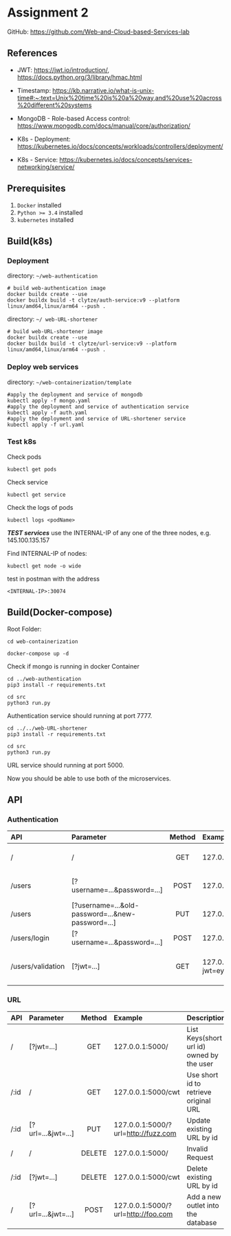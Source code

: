 # Assignment 2

GitHub: https://github.com/Web-and-Cloud-based-Services-lab

## References

- JWT: 
https://jwt.io/introduction/, https://docs.python.org/3/library/hmac.html

- Timestamp:
https://kb.narrative.io/what-is-unix-time#:~:text=Unix%20time%20is%20a%20way,and%20use%20across%20different%20systems

- MongoDB - Role-based Access control:
https://www.mongodb.com/docs/manual/core/authorization/

- K8s - Deployment:
https://kubernetes.io/docs/concepts/workloads/controllers/deployment/

- K8s - Service:
https://kubernetes.io/docs/concepts/services-networking/service/

## Prerequisites

1. `Docker`  installed
2. `Python >= 3.4`  installed
3. `kubernetes` installed

## Build(k8s)
### Deployment
directory: `~/web-authentication`
```shell
# build web-authentication image
docker buildx create --use
docker buildx build -t clytze/auth-service:v9 --platform linux/amd64,linux/arm64 --push .
```
directory: `~/ web-URL-shortener`
``` shell
# build web-URL-shortener image
docker buildx create --use
docker buildx build -t clytze/url-service:v9 --platform linux/amd64,linux/arm64 --push .
```

### Deploy web services
directory: `~/web-containerization/template`
```shell
#apply the deployment and service of mongodb
kubectl apply -f mongo.yaml
#apply the deployment and service of authentication service
kubectl apply -f auth.yaml
#apply the deployment and service of URL-shortener service
kubectl apply -f url.yaml
``` 
### Test k8s
Check pods
```shell
kubectl get pods
```
Check service
```shell
kubectl get service
```
Check the logs of pods 
``` shell
kubectl logs <podName>
```
***TEST services***
use the INTERNAL-IP of any one of the three nodes, e.g. 145.100.135.157

Find INTERNAL-IP of nodes:
```shell
kubectl get node -o wide
```
test in postman with the address
```shell
<INTERNAL-IP>:30074
```



## Build(Docker-compose)



Root Folder:
```shell
cd web-containerization
```
```shell
docker-compose up -d  
```
Check if mongo is running in docker Container

```shell
cd ../web-authentication
pip3 install -r requirements.txt
```
```shell
cd src
python3 run.py
```
Authentication service should running at port 7777.

```shell
cd ../../web-URL-shortener
pip3 install -r requirements.txt
```
```shell
cd src
python3 run.py
```
URL service should running at port 5000.

Now you should be able to use both of the microservices.

## API

### Authentication

| API | Parameter | Method | Example| Description |
| :--- | :---- | :---: |:---|:---|
| / |/ |  GET   | 127.0.0.1:7777 | Server connected information|
/users |[?username=...&password=...] |POST|127.0.0.1:7777/users?username=test&password=test|create a user account|
/users|[?username=...&old-password=...&new-password=...]|PUT|127.0.0.1:7777/users?username=test&old-password=test&new-password=newtest| Update passowrd|
/users/login | [?username=...&password=...]| POST| 127.0.0.1:7777/users/login?username=test&password=test | Login and get JWT| 
/users/validation |[?jwt=...]| GET | 127.0.0.1:7777/users/validation?jwt=eyJhbGciOiAiSFMyNTYiLCAidHlwIjogIkpXVCJ9.eyJuYW1lIjogIkNhaSJ9.MK_ds0u2DsMteRixl1SX1IdInRd73j1p3qNQFOW7yG4| Validate login status and get username|

### URL

| API | Parameter | Method | Example| Description |
| :--- | :---- | :---: |:---|:---|
| / |[?jwt=...] |  GET   | 127.0.0.1:5000/ | List Keys(short url id) owned by the user|
/:id |/ |GET|127.0.0.1:5000/cwt|Use short id to retrieve original URL|
/:id|[?url=...&jwt=...]|PUT|127.0.0.1:5000/?url=http://fuzz.com| Update existing URL by id|
/ | /| DELETE| 127.0.0.1:5000/ | Invalid Request| 
/:id |[?jwt=...]| DELETE | 127.0.0.1:5000/cwt| Delete existing URL by id|
/ |[?url=...&jwt=...] | POST  | 127.0.0.1:5000/?url=http://foo.com |Add a new outlet into the database|